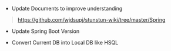 * Update Documents to improve understanding
> https://github.com/wjdsupj/stunstun-wiki/tree/master/Spring

* Update Spring Boot Version

* Convert Current DB into Local DB like HSQL

